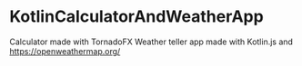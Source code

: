 # KotlinCalculatorAndWeatherApp
Calculator made with TornadoFX
Weather teller app made with Kotlin.js and https://openweathermap.org/